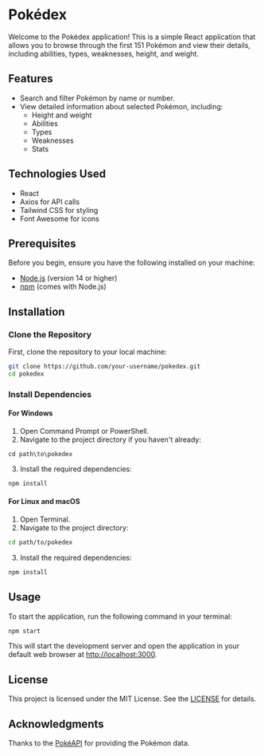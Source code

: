 # Pokédex

Welcome to the Pokédex application! This is a simple React application that allows you to browse through the first 151 Pokémon and view their details, including abilities, types, weaknesses, height, and weight.

## Features

- Search and filter Pokémon by name or number.
- View detailed information about selected Pokémon, including:
  - Height and weight
  - Abilities
  - Types
  - Weaknesses
  - Stats

## Technologies Used

- React
- Axios for API calls
- Tailwind CSS for styling
- Font Awesome for icons

## Prerequisites

Before you begin, ensure you have the following installed on your machine:

- [Node.js](https://nodejs.org/) (version 14 or higher)
- [npm](https://www.npmjs.com/) (comes with Node.js)

## Installation

### Clone the Repository

First, clone the repository to your local machine:

```bash
git clone https://github.com/your-username/pokedex.git
cd pokedex
```

### Install Dependencies
#### For Windows
1. Open Command Prompt or PowerShell.
2. Navigate to the project directory if you haven't already:
```basg
cd path\to\pokedex
```
3. Install the required dependencies:
```bash
npm install
```

#### For Linux and macOS
1. Open Terminal.
2. Navigate to the project directory:
```bash
cd path/to/pokedex
```
3. Install the required dependencies:
```bash
npm install
```

## Usage
To start the application, run the following command in your terminal:
```bash
npm start
```
This will start the development server and open the application in your default web browser at [http://localhost:3000](http://localhost:3000).

## License
This project is licensed under the MIT License. See the [LICENSE](https://opensource.org/license/mit) for details.

## Acknowledgments
Thanks to the [PokéAPI](https://pokeapi.co/) for providing the Pokémon data.